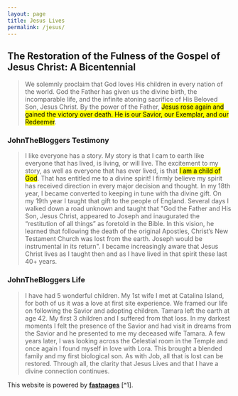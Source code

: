 ```yaml
---
layout: page
title: Jesus Lives
permalink: /jesus/
---
```


## The Restoration of the Fulness of the Gospel of Jesus Christ: A Bicentennial 
> We solemnly proclaim that God loves His children in every nation of the world. God the Father has given us the divine birth, the incomparable life, and the infinite atoning sacrifice of His Beloved Son, Jesus Christ. By the power of the Father, <mark>Jesus rose again and gained the victory over death. He is our Savior, our Exemplar, and our Redeemer</mark>.

### JohnTheBloggers Testimony
> I like everyone has a story.  My story is that I cam to earth like everyone that has lived, is living, or will live.  The excitement to my story, as well as everyone that has ever lived, is that <mark>I am a child of God</mark>. That has entitled me to a divine spirit! I firmly believe my spirit has received direction in every major decision and thought.  In my 18th year, I became converted to keeping in tune with tha divine gift.  On my 19th year I taught that gift to the people of England.  Several days I walked down a road unknown and taught that "God the Father and His Son, Jesus Christ, appeared to Joseph and inaugurated the “restitution of all things” as foretold in the Bible. In this vision, he learned that following the death of the original Apostles, Christ’s New Testament Church was lost from the earth. Joseph would be instrumental in its return".  I became increasingly aware that Jesus Christ lives as I taught then and as I have lived in that spirit these last 40+ years.

### JohnTheBloggers Life
> I have had 5 wonderful children.  My 1st wife I met at Catalina Island, for both of us it was a love at first site experience.  We framed our life on following the Savior and adopting children.  Tamara left the earth at age 42.  My first 3 children and I suffered from that loss.  In my darkest moments I felt the presence of the Savior and had visit in dreams from the Savior and he presented to me my deceased wife Tamara.  A few years later, I was looking across the Celestial room in the Temple and once again I found myself in love with Lora.  This brought a blended family and my first biological son.  As with Job, all that is lost can be restored.  Through all, the clarity that Jesus Lives and that I have a divine connection continues.

This website is powered by **[fastpages](https://github.com/fastai/fastpages)** [^1].